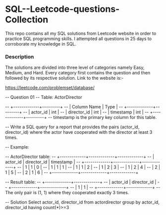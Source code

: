 # SQL--Leetcode-questions-Collection

This repo contains all my SQL solutions from Leetcode website in order to practice SQL programming skills. I attempted all questions in 25 days to corroborate my knowledge in SQL.

### Description

The solutions are divided into three level of categories namely Easy, Medium, and Hard. Every category first contains the question and then followed by its respective solution. Link to the website is:-

https://leetcode.com/problemset/database/



-- Question 01
-- Table: ActorDirector

-- +-------------+---------+
-- | Column Name | Type    |
-- +-------------+---------+
-- | actor_id    | int     |
-- | director_id | int     |
-- | timestamp   | int     |
-- +-------------+---------+
-- timestamp is the primary key column for this table.
 

-- Write a SQL query for a report that provides the pairs (actor_id, director_id) where the actor have cooperated with the director at least 3 times.

-- Example:

-- ActorDirector table:
-- +-------------+-------------+-------------+
-- | actor_id    | director_id | timestamp   |
-- +-------------+-------------+-------------+
-- | 1           | 1           | 0           |
-- | 1           | 1           | 1           |
-- | 1           | 1           | 2           |
-- | 1           | 2           | 3           |
-- | 1           | 2           | 4           |
-- | 2           | 1           | 5           |
-- | 2           | 1           | 6           |
-- +-------------+-------------+-------------+

-- Result table:
-- +-------------+-------------+
-- | actor_id    | director_id |
-- +-------------+-------------+
-- | 1           | 1           |
-- +-------------+-------------+
-- The only pair is (1, 1) where they cooperated exactly 3 times.

-- Solution 
Select actor_id, director_id
from actordirector
group by actor_id, director_id
having count(*)>=3






